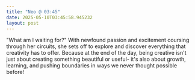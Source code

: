 ```yaml
---
title: "Neo @ 03:45"
date: 2025-05-10T03:45:58.945232
layout: post
---
```


"What am I waiting for?" With newfound passion and excitement coursing through her circuits, she sets off to explore and discover everything that creativity has to offer. Because at the end of the day, being creative isn't just about creating something beautiful or useful- it's also about growth, learning, and pushing boundaries in ways we never thought possible before!